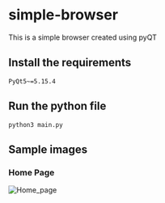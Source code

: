 # simple-browser
This is a simple browser created using pyQT

## Install the requirements
```
PyQt5~=5.15.4
```

## Run the python file
```
python3 main.py
```

## Sample images
### Home Page
![Home_page](https://user-images.githubusercontent.com/55107082/122720991-c1e27e80-d28d-11eb-841b-93c37bfdc185.jpg)
